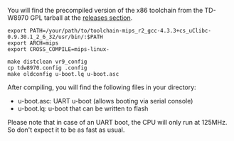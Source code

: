 You will find the precompiled version of the x86 toolchain from the TD-W8970 GPL tarball at the [releases section](https://github.com/mkresin/u-boot/releases).

```shell
export PATH=/your/path/to/toolchain-mips_r2_gcc-4.3.3+cs_uClibc-0.9.30.1_2_6_32/usr/bin/:$PATH
export ARCH=mips
export CROSS_COMPILE=mips-linux-

make distclean vr9_config
cp tdw8970.config .config
make oldconfig u-boot.lq u-boot.asc
```

After compiling, you will find the following files in your directory:

- u-boot.asc: UART u-boot (allows booting via serial console) 
- u-boot.lq: u-boot that can be written to flash

Please note that in case of an UART boot, the CPU will only run at 125MHz. So don't expect it to be as fast as usual.
